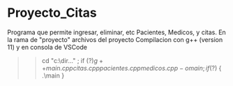 # Proyecto_Citas
Programa que permite ingresar, eliminar, etc Pacientes, Medicos, y citas.
En la rama de "proyecto" archivos del proyecto 
Compilacion con g++ (version 11) y en consola de VSCode
>> cd "c:\dir..." ; if ($?) { g++ main.cpp citas.cpp pacientes.cpp medicos.cpp -o main } ; if ($?) { .\main }


